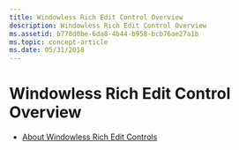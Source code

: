 ```yaml
---
title: Windowless Rich Edit Control Overview
description: Windowless Rich Edit Control Overview
ms.assetid: b778d0be-6da8-4b44-b958-bcb76ae27a1b
ms.topic: concept-article
ms.date: 05/31/2018
---
```


# Windowless Rich Edit Control Overview

-   [About Windowless Rich Edit Controls](about-windowless-rich-edit-controls.md)

 

 




